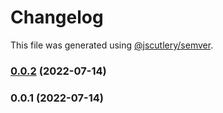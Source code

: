 # Changelog

This file was generated using [@jscutlery/semver](https://github.com/jscutlery/semver).

### [0.0.2](https://github.com/yurikrupnik/nx-go-playground/compare/next-app-e2e-0.0.1...next-app-e2e-0.0.2) (2022-07-14)

### 0.0.1 (2022-07-14)
